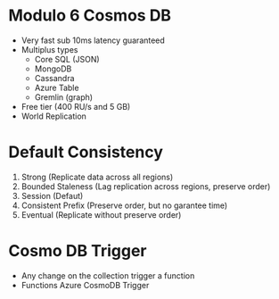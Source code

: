 # Modulo 6 Cosmos DB

* Very fast sub 10ms latency guaranteed
* Multiplus types
    * Core SQL (JSON)
    * MongoDB
    * Cassandra
    * Azure Table
    * Gremlin (graph)
* Free tier (400 RU/s and 5 GB)
* World Replication

# Default Consistency

1. Strong (Replicate data across all regions)
1. Bounded Staleness (Lag replication across regions, preserve order)
1. Session (Defaut)
1. Consistent Prefix (Preserve order, but no garantee time)
1. Eventual (Replicate without preserve order)

# Cosmo DB Trigger

* Any change on the collection trigger a function
* Functions Azure CosmoDB Trigger